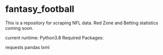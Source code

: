 # fantasy_football

This is a repository for scraping NFL data. Red Zone and Betting statistics coming soon. 

current runtime: Python3.8
Required Packages:

requests
pandas
lxml
